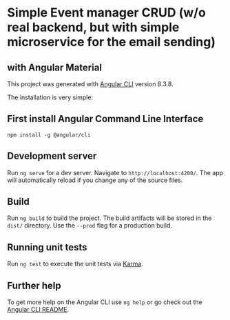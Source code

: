 
# Simple Event manager CRUD (w/o real backend, but with simple microservice for the email sending)
## with Angular Material

This project was generated with [Angular CLI](https://github.com/angular/angular-cli) version 8.3.8.

The installation is very simple:
## First install Angular Command Line Interface
`npm install -g @angular/cli`

## Development server

Run `ng serve` for a dev server. Navigate to `http://localhost:4200/`. The app will automatically reload if you change any of the source files.


## Build

Run `ng build` to build the project. The build artifacts will be stored in the `dist/` directory. Use the `--prod` flag for a production build.

## Running unit tests

Run `ng test` to execute the unit tests via [Karma](https://karma-runner.github.io).

## Further help

To get more help on the Angular CLI use `ng help` or go check out the [Angular CLI README](https://github.com/angular/angular-cli/blob/master/README.md).
